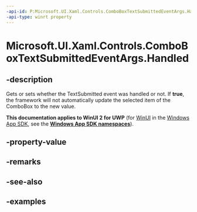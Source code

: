 ```yaml
---
-api-id: P:Microsoft.UI.Xaml.Controls.ComboBoxTextSubmittedEventArgs.Handled
-api-type: winrt property
---
```


<!-- Property syntax.
public bool Handled { get;  set; }
-->

# Microsoft.UI.Xaml.Controls.ComboBoxTextSubmittedEventArgs.Handled

## -description
Gets or sets whether the TextSubmitted event was handled or not. If **true**, the framework will not automatically update the selected item of the ComboBox to the new value.

**This documentation applies to WinUI 2 for UWP** (for [WinUI](/windows/apps/winui/winui3/) in the [Windows App SDK](/windows/apps/windows-app-sdk/), see the **[Windows App SDK namespaces](/windows/windows-app-sdk/api/winrt/)**).

## -property-value

## -remarks

## -see-also

## -examples

